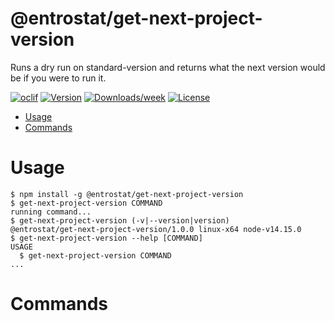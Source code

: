 @entrostat/get-next-project-version
===================================

Runs a dry run on standard-version and returns what the next version would be if you were to run it.

[![oclif](https://img.shields.io/badge/cli-oclif-brightgreen.svg)](https://oclif.io)
[![Version](https://img.shields.io/npm/v/@entrostat/get-next-project-version.svg)](https://npmjs.org/package/@entrostat/get-next-project-version)
[![Downloads/week](https://img.shields.io/npm/dw/@entrostat/get-next-project-version.svg)](https://npmjs.org/package/@entrostat/get-next-project-version)
[![License](https://img.shields.io/npm/l/@entrostat/get-next-project-version.svg)](https://github.com/entrostat/get-next-project-version/blob/master/package.json)

<!-- toc -->
* [Usage](#usage)
* [Commands](#commands)
<!-- tocstop -->
# Usage
<!-- usage -->
```sh-session
$ npm install -g @entrostat/get-next-project-version
$ get-next-project-version COMMAND
running command...
$ get-next-project-version (-v|--version|version)
@entrostat/get-next-project-version/1.0.0 linux-x64 node-v14.15.0
$ get-next-project-version --help [COMMAND]
USAGE
  $ get-next-project-version COMMAND
...
```
<!-- usagestop -->
# Commands
<!-- commands -->

<!-- commandsstop -->

